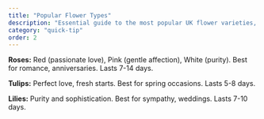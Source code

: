 ```yaml
---
title: "Popular Flower Types"
description: "Essential guide to the most popular UK flower varieties, their meanings, and care requirements."
category: "quick-tip"
order: 2
---
```


**Roses:** Red (passionate love), Pink (gentle affection), White (purity). Best for romance, anniversaries. Lasts 7-14 days.

**Tulips:** Perfect love, fresh starts. Best for spring occasions. Lasts 5-8 days.

**Lilies:** Purity and sophistication. Best for sympathy, weddings. Lasts 7-10 days.
